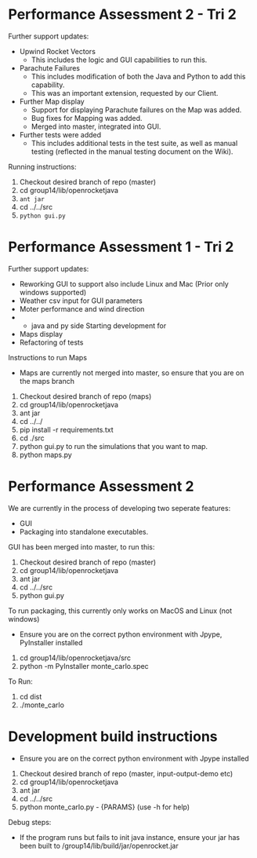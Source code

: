 # Performance Assessment 2 - Tri 2
Further support updates: 
- Upwind Rocket Vectors
	- This includes the logic and GUI capabilities to run this. 
- Parachute Failures
	-  This includes modification of both the Java and Python to add this capability.
	- This was an important extension, requested by our Client.
- Further Map display
	- Support for displaying Parachute failures on the Map was added.
	- Bug fixes for Mapping was added.
	- Merged into master, integrated into GUI.
- Further tests were added
	- This includes additional tests in the test suite, as well as manual testing (reflected in the manual testing document  on the Wiki).

Running instructions:
1. Checkout desired branch of repo (master)
2. cd group14/lib/openrocketjava
3. `ant jar`
4. cd ../../src
5. `python gui.py`


# Performance Assessment 1 - Tri 2
Further support updates: 
- Reworking GUI to support also include Linux and Mac (Prior only windows supported)
- Weather csv input for GUI parameters
- Moter performance and wind direction 
- - java and py side
Starting development for 
- Maps display
- Refactoring of tests
 
Instructions to run Maps
- Maps are currently not merged into master, so ensure that you are on the maps branch
1. Checkout desired branch of repo (maps)
2. cd group14/lib/openrocketjava
3. ant jar
4. cd ../../
5. pip install -r requirements.txt
6. cd ./src
7. python gui.py to run the simulations that you want to map. 
8. python maps.py

# Performance Assessment 2 

We are currently in the process of developing two seperate features:
- GUI
- Packaging into standalone executables.
 
GUI has been merged into master, to run this:
1. Checkout desired branch of repo (master)
2. cd group14/lib/openrocketjava
3. ant jar
4. cd ../../src
5. python gui.py

To run packaging, this currently only works on MacOS and Linux (not windows)
- Ensure you are on the correct python environment with Jpype, PyInstaller installed
1. cd group14/lib/openrocketjava/src
2. python -m PyInstaller monte_carlo.spec

To Run:
1. cd dist
2. ./monte_carlo

# Development build instructions

- Ensure you are on the correct python environment with Jpype installed

1. Checkout desired branch of repo (master, input-output-demo etc)
2. cd group14/lib/openrocketjava
3. ant jar
4. cd ../../src
5. python monte_carlo.py - {PARAMS} (use -h for help)

Debug steps:

- If the program runs but fails to init java instance, ensure your jar has been built to /group14/lib/build/jar/openrocket.jar